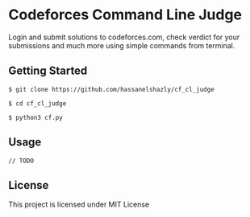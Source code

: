 # Codeforces Command Line Judge
Login and submit solutions to codeforces.com, check verdict for your submissions and much more using simple
commands from terminal. 

## Getting Started
```
$ git clone https://github.com/hassanelshazly/cf_cl_judge

$ cd cf_cl_judge

$ python3 cf.py
```

## Usage
```
// TODO
```

## License

This project is licensed under MIT License
